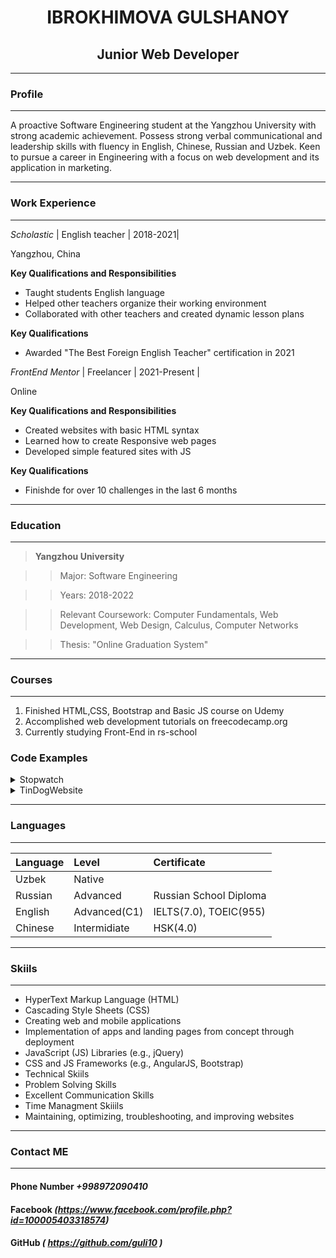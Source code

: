 # <center>IBROKHIMOVA GULSHANOY </center>
## <center>Junior Web Developer </center>
------
### **Profile**
------
A proactive Software Engineering student at the Yangzhou University with strong academic achievement. Possess strong verbal communicational and leadership skills with fluency in English, Chinese, Russian and Uzbek. Keen to pursue a career in Engineering with a focus on web development and its application in marketing.

------
### **Work Experience**
------
*Scholastic* | English teacher | 2018-2021|

Yangzhou, China

**Key Qualifications and Responsibilities**
- Taught students English language
- Helped other teachers organize their working environment
- Collaborated with other teachers and created dynamic lesson plans

**Key Qualifications**
- Awarded "The Best Foreign English Teacher" certification in 2021

*FrontEnd Mentor* | Freelancer | 2021-Present |

Online

**Key Qualifications and Responsibilities**
- Created websites with basic HTML syntax
- Learned how to create Responsive web pages
- Developed simple featured sites with JS

**Key Qualifications**
- Finishde for over 10 challenges in the last 6 months

-----
### **Education**
-----
>**Yangzhou University** 

 >> Major: Software Engineering

 >> Years: 2018-2022

 >> Relevant Coursework: Computer Fundamentals, Web Development, Web Design, Calculus, Computer Networks

 >> Thesis: "Online Graduation System" 



-----
### **Courses**
-----
1. Finished HTML,CSS, Bootstrap and Basic JS course on Udemy
1. Accomplished web development tutorials on freecodecamp.org
1. Currently studying Front-End in rs-school



### **Code Examples**
    
<details>
 <summary>Stopwatch</summary>

```js
  let minutes = 00;
  let seconds = 00; 
  let tens = 00;
   
let appendMinutes = document.getElementById("minutes");

let appendSeconds  = document.getElementById("seconds");

let appendTens = document.getElementById("tens");

let startButton = document.getElementById("startBtn");

let stopButton = document.getElementById("stopBtn");

let resetButton = document.getElementById("resetBtn");
let Interval;
let Interval1;
startButton.addEventListener('click', () => {
  clearInterval(Interval, Interval1)
  Interval = setInterval(startTimer1 , 1);
  //Interval1 = setInterval(startTimer2 , 1000);
})

stopButton.onclick = function() {
  clearInterval(Interval);
  //clearInterval(Interval1); 
}


resetButton.onclick = function() {
    clearInterval(Interval);
    //clearInterval(Interval1);
  minutes = "00";  
  tens = "00";
  seconds = "00";
  appendMinutes.textContent = minutes;
  appendTens.textContent = tens;
  appendSeconds.textContent = seconds;
}

function startTimer1 () {
  tens++; 
  if(tens <= 9){
    appendTens.textContent = "0" + tens;
  }
  //tens< 9 ? "0" + tens : tens
  
  if (tens > 9){
    appendTens.textContent = tens;
  } 
  
  if (tens > 59) {
    console.log("seconds");
    seconds++;
    appendSeconds.textContent = "0" + seconds;
    tens = 0;
    appendTens.textContent = "0" + tens;
  }
  if (seconds > 59) {
    minutes++;
    appendMinutes.textContent = "0" + minutes;
    seconds = 0;
    appendSeconds.textContent = "0" + seconds;
  }

  if (minutes > 9) {
    appendMinutes.textContent = minutes;

  }
  if (seconds > 9){
    appendSeconds.textContent = seconds;
  }
}
```
</details>

<details>
 <summary>TinDogWebsite</summary>

```css
body {
    font-family: 'Montserrat', sans-serif;
    text-align: center;
}

h1,h2, h3, h4, h5, h6 {
    font-family: 'Montserrat-black', sans-serif;
    
}
/*headings*/
.big-heading{
    font-size: 3rem;
    line-height: 1.5;
    color: #fff;
}
.section-heading{
    font-size: 3rem;
    line-height: 1.5;
}
.container-fluid{
    padding: 7% 15%;
}

.colored-section{
    background-color: #ff4c68;
    color: #fff;

}
.white-section{
    background-color: #fff;
}

/* Navigation Bar */
.navbar {
    padding: 0 0 4.5rem;
}

.navbar-brand {
    font-family: "Ubuntu";
    font-size: 2rem;
    font-weight: bold;
}
.nav-item {
    padding: 0 18px;
}
.nav-link {
    font-family: 'Montserrat-light', sans-serif;
    font-size: 1rem;
}

/* Button */
.download-button {
    margin: 5% 3% 5% 0;
}

/* Title */
#title .container-fluid{
    padding: 3% 7% 15%;
    text-align: left;
}

.title-image {
    width: 60%;
    transform: rotate(25deg);
}

/* Features */

.features-box{
    padding: 5%;
}

.features-title {
    font-size: 1,5rem;
}

.features-icon {
    color: #ef8172;
    font-size: 3rem;
}
```
</details>

-----
### **Languages**                                   
-----
| Language | Level | Certificate |
| :----- | :----- | :----- |
| Uzbek | Native |  |
| Russian | Advanced | Russian School Diploma |
| English | Advanced(C1) | IELTS(7.0), TOEIC(955) |
| Chinese | Intermidiate | HSK(4.0) |

-----
### **Skiils**
-----
- HyperText Markup Language (HTML)
- Cascading Style Sheets (CSS)
- Creating web and mobile applications 
- Implementation of apps and landing pages from concept through deployment
- JavaScript (JS) Libraries (e.g., jQuery)
- CSS and JS Frameworks (e.g., AngularJS, Bootstrap)
- Technical Skiils
- Problem Solving Skills
- Excellent Communication Skills
- Time Managment Skiiils
- Maintaining, optimizing, troubleshooting, and improving websites

-----
### Contact ME
-----
#### Phone Number *+998972090410*
#### Facebook *(https://www.facebook.com/profile.php?id=100005403318574)*
#### GitHub *( https://github.com/guli10 )*

